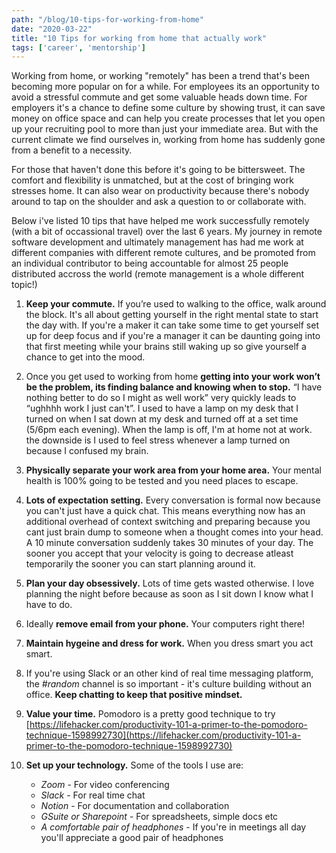 ```yaml
---
path: "/blog/10-tips-for-working-from-home"
date: "2020-03-22"
title: "10 Tips for working from home that actually work"
tags: ['career', 'mentorship']
---
```


Working from home, or working "remotely" has been a trend that's been becoming more popular on for a while. For employees its an opportunity to avoid a stressful commute and get some valuable heads down time. For employers it's a chance to define some culture by showing trust, it can save money on office space and can help you create processes that let you open up your recruiting pool to more than just your immediate area. But with the current climate we find ourselves in, working from home has suddenly gone from a benefit to a necessity.

For those that haven't done this before it's going to be bittersweet. The comfort and flexibility is unmatched, but at the cost of bringing work stresses home. It can also wear on productivity because there's nobody around to tap on the shoulder and ask a question to or collaborate with.

Below i've listed 10 tips that have helped me work successfully remotely (with a bit of occassional travel) over the last 6 years. My journey in remote software development and ultimately management has had me work at different companies with different remote cultures, and be promoted from an individual contributor to being accountable for almost 25 people distributed accross the world (remote management is a whole different topic!)

1. **Keep your commute.** If you’re used to walking to the office, walk around the block. It's all about getting yourself in the right mental state to start the day with. If you're a maker it can take some time to get yourself set up for deep focus and if you're a manager it can be daunting going into that first meeting while your brains still waking up so give yourself a chance to get into the mood.

2. Once you get used to working from home **getting into your work won’t be the problem, its finding balance and knowing when to stop.** “I have nothing better to do so I might as well work” very quickly leads to “ughhhh work I just can't”. I used to have a lamp on my desk that I turned on when I sat down at my desk and turned off at a set time (5/6pm each evening). When the lamp is off, I'm at home not at work. the downside is I used to feel stress whenever a lamp turned on because I confused my brain.

3. **Physically separate your work area from your home area.** Your mental health is 100% going to be tested and you need places to escape.

4. **Lots of expectation setting.** Every conversation is formal now because you can't just have a quick chat. This means everything now has an additional overhead of context switching and preparing because you cant just brain dump to someone when a thought comes into your head. A 10 minute conversation suddenly takes 30 minutes of your day. The sooner you accept that your velocity is going to decrease atleast temporarily the sooner you can start planning around it.

5. **Plan your day obsessively.** Lots of time gets wasted otherwise. I love planning the night before because as soon as I sit down I know what I have to do.

6. Ideally **remove email from your phone.** Your computers right there!

7. **Maintain hygeine and dress for work.** When you dress smart you act smart.

8. If you're using Slack or an other kind of real time messaging platform, the *#random* channel is so important - it's culture building without an office. **Keep chatting to keep that positive mindset.**

9. **Value your time.** Pomodoro is a pretty good technique to try [https://lifehacker.com/productivity-101-a-primer-to-the-pomodoro-technique-1598992730](https://lifehacker.com/productivity-101-a-primer-to-the-pomodoro-technique-1598992730)

10. **Set up your technology.** Some of the tools I use are:
    - *Zoom* - For video conferencing
    - *Slack* - For real time chat
    - *Notion* - For documentation and collaboration
    - *GSuite or Sharepoint* - For spreadsheets, simple docs etc
    - *A comfortable pair of headphones* - If you're in meetings all day you'll appreciate a good pair of headphones